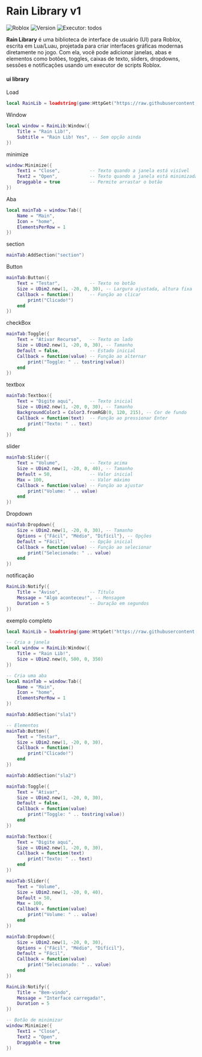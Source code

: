 # Rain Library v1

![Roblox](https://img.shields.io/badge/Roblox-Lua-blue?style=flat-square&logo=roblox) ![Version](https://img.shields.io/badge/version-1.0.0-green?style=flat-square) ![Executor](https://img.shields.io/badge/Executor-Supported-orange?style=flat-square): todos

**Rain Library** é uma biblioteca de interface de usuário (UI) para Roblox, escrita em Lua/Luau, projetada para criar interfaces gráficas modernas diretamente no jogo. Com ela, você pode adicionar janelas, abas e elementos como botões, toggles, caixas de texto, sliders, dropdowns, sessões e notificações usando um executor de scripts Roblox.

#### ui library 

 Load
```lua
local RainLib = loadstring(game:HttpGet("https://raw.githubusercontent.com/RainCreatorHub/RainLib/main/RainLib.lua"))()
```
 Window 
 
```Lua
local window = RainLib:Window({
    Title = "Rain Lib!",
    Subtitle = "Rain Lib! Yes", -- Sem opção ainda
})
```

 minimize

``` Lua
window:Minimize({
    Text1 = "Close",           -- Texto quando a janela está visível
    Text2 = "Open",            -- Texto quando a janela está minimizada
    Draggable = true           -- Permite arrastar o botão
})
```

 Aba

``` Lua
local mainTab = window:Tab({
    Name = "Main",
    Icon = "home",
    ElementsPerRow = 1
})
```

 section

``` Lua
mainTab:AddSection("section")
```

 Button

``` Lua
mainTab:Button({
    Text = "Testar",           -- Texto no botão
    Size = UDim2.new(1, -20, 0, 30), -- Largura ajustada, altura fixa
    Callback = function()      -- Função ao clicar
        print("Clicado!")
    end
})
```

 checkBox

``` Lua
mainTab:Toggle({
    Text = "Ativar Recurso",   -- Texto ao lado
    Size = UDim2.new(1, -20, 0, 30), -- Tamanho
    Default = false,           -- Estado inicial
    Callback = function(value) -- Função ao alternar
        print("Toggle: " .. tostring(value))
    end
})
```

 textbox

``` Lua
mainTab:Textbox({
    Text = "Digite aqui",      -- Texto inicial
    Size = UDim2.new(1, -20, 0, 30), -- Tamanho
    BackgroundColor3 = Color3.fromRGB(0, 120, 215), -- Cor de fundo
    Callback = function(text)  -- Função ao pressionar Enter
        print("Texto: " .. text)
    end
})
```

 slider

``` Lua
mainTab:Slider({
    Text = "Volume",           -- Texto acima
    Size = UDim2.new(1, -20, 0, 40), -- Tamanho
    Default = 50,              -- Valor inicial
    Max = 100,                 -- Valor máximo
    Callback = function(value) -- Função ao ajustar
        print("Volume: " .. value)
    end
})
```

 Dropdown

``` Lua
mainTab:Dropdown({
    Size = UDim2.new(1, -20, 0, 30), -- Tamanho
    Options = {"Fácil", "Médio", "Difícil"}, -- Opções
    Default = "Fácil",         -- Opção inicial
    Callback = function(value) -- Função ao selecionar
        print("Selecionado: " .. value)
    end
})
```
 notificação 

``` Lua
RainLib:Notify({
    Title = "Aviso",           -- Título
    Message = "Algo aconteceu!", -- Mensagem
    Duration = 5               -- Duração em segundos
})
```

 exemplo completo

``` Lua
local RainLib = loadstring(game:HttpGet("https://raw.githubusercontent.com/RainCreatorHub/RainLib/main/RainLib.lua"))()

-- Cria a janela
local window = RainLib:Window({
    Title = "Rain Lib!",
    Size = UDim2.new(0, 500, 0, 350)
})

-- Cria uma aba
local mainTab = window:Tab({
    Name = "Main",
    Icon = "home",
    ElementsPerRow = 1
})

mainTab:AddSection("sla1")

-- Elementos
mainTab:Button({
    Text = "Testar",
    Size = UDim2.new(1, -20, 0, 30),
    Callback = function()
        print("Clicado!")
    end
})

mainTab:AddSection("sla2")

mainTab:Toggle({
    Text = "Ativar",
    Size = UDim2.new(1, -20, 0, 30),
    Default = false,
    Callback = function(value)
        print("Toggle: " .. tostring(value))
    end
})

mainTab:Textbox({
    Text = "Digite aqui",
    Size = UDim2.new(1, -20, 0, 30),
    Callback = function(text)
        print("Texto: " .. text)
    end
})

mainTab:Slider({
    Text = "Volume",
    Size = UDim2.new(1, -20, 0, 40),
    Default = 50,
    Max = 100,
    Callback = function(value)
        print("Volume: " .. value)
    end
})

mainTab:Dropdown({
    Size = UDim2.new(1, -20, 0, 30),
    Options = {"Fácil", "Médio", "Difícil"},
    Default = "Fácil",
    Callback = function(value)
        print("Selecionado: " .. value)
    end
})

RainLib:Notify({
    Title = "Bem-vindo",
    Message = "Interface carregada!",
    Duration = 5
})

-- Botão de minimizar
window:Minimize({
    Text1 = "Close",
    Text2 = "Open",
    Draggable = true
})
```
